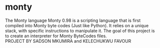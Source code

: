# monty
The Monty language Monty 0.98 is a scripting language that is first compiled into Monty byte codes (Just like Python). It relies on a unique stack, with specific instructions to manipulate it. The goal of this project is to create an interpreter for Monty ByteCodes files.  
PROJECT BY SADSON MKUMIRA and KELECHUKWU FAVOUR

